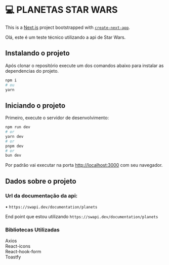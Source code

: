 # 💻 PLANETAS STAR WARS

This is a [Next.js](https://nextjs.org/) project bootstrapped with [`create-next-app`](https://github.com/vercel/next.js/tree/canary/packages/create-next-app).

Olá, este é um teste técnico utilizando a api de Star Wars.

## Instalando o projeto
Após clonar o repositório execute um dos comandos abaixo para instalar as dependencias do projeto.

```bash
npm i
# ou
yarn
```

## Iniciando o projeto

Primeiro, execute o servidor de desenvolvimento:

```bash
npm run dev
# or
yarn dev
# or
pnpm dev
# or
bun dev
```

Por padrão vai executar na porta [http://localhost:3000](http://localhost:3000) com seu navegador.


## Dados sobre o projeto

### Url da documentação da api: 
• ```https://swapi.dev/documentation/planets```

End point que estou utilizando ```https://swapi.dev/documentation/planets```

### Bibliotecas Utilizadas
Axios<br>
React-icons<br>
React-hook-form<br>
Toastfy<br>
